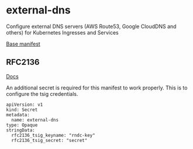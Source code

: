 # external-dns
Configure external DNS servers (AWS Route53, Google CloudDNS and others) for Kubernetes Ingresses and Services

[Base manifest](https://github.com/kubernetes-incubator/external-dns/tree/master/docs/tutorials)

## RFC2136
[Docs](https://github.com/kubernetes-incubator/external-dns/blob/master/docs/tutorials/rfc2136.md)

An additional secret is required for this manifest to work properly. This is to configure the tsig credentials.
```
apiVersion: v1
kind: Secret
metadata:
  name: external-dns
type: Opaque
stringData:
  rfc2136_tsig_keyname: "rndc-key"
  rfc2136_tsig_secret: "secret"
```
